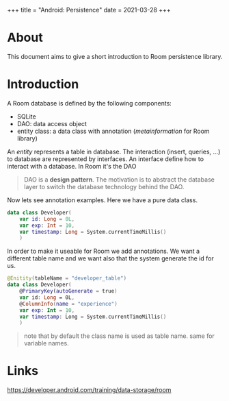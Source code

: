 +++
title = "Android: Persistence"
date = 2021-03-28
+++

# About
This document aims to give a short introduction to Room persistence library.

# Introduction
A Room database is defined by the following components:
* SQLite
* DAO: data access object
* entity class: a data class with annotation (_metainformation_ for Room library)

An _entity_ represents a table in database. The interaction (insert, queries, ...) to database are represented by interfaces.
An interface define how to interact with a database. In Room it's the DAO

> DAO is a __design pattern__. The motivation is to abstract the database layer to switch the database technology behind the DAO.

Now lets see annotation examples. Here we have a pure data class.

```kotlin
data class Developer(
	var id: Long = 0L,
	var exp: Int = 10,
	var timestamp: Ĺong = System.currentTimeMillis()
	)
```

In order to make it useable for Room we add annotations. We want a different table name and we want also that the system generate the id for us. 

```kotlin
@Enitity(tableName = "developer_table")
data class Developer(
	@PrimaryKey(autoGenerate = true)
	var id: Long = 0L,
	@ColumnInfo(name = "experience")
	var exp: Int = 10,
	var timestamp: Ĺong = System.currentTimeMillis()
	)
```
> note that by default the class name is used as table name. same for variable names.

# Links
https://developer.android.com/training/data-storage/room